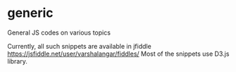 # generic
General JS codes on various topics

Currently, all such snippets are available in jfiddle https://jsfiddle.net/user/varshalangar/fiddles/
Most of the snippets use D3.js library.
